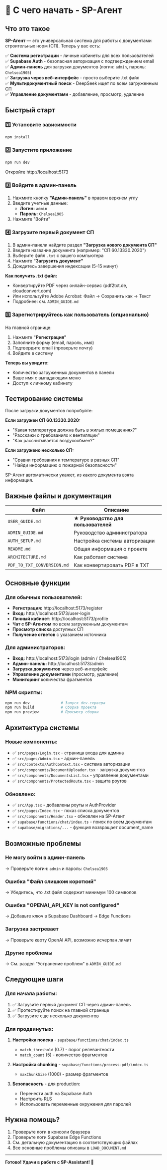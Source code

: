 # 🚀 С чего начать - SP-Агент

## Что это такое

**SP-Агент** — это универсальная система для работы с документами строительных норм (СП). Теперь у вас есть:

✅ **Система регистрации** - личные кабинеты для всех пользователей  
✅ **Supabase Auth** - безопасная авторизация с подтверждением email  
✅ **Админ-панель** для загрузки документов (логин: `admin`, пароль: `Chelsea1905`)  
✅ **Загрузка через веб-интерфейс** - просто выберите .txt файл  
✅ **Мультидокументный поиск** - DeepSeek ищет по всем загруженным СП  
✅ **Управление документами** - добавление, просмотр, удаление

## Быстрый старт

### 1️⃣ Установите зависимости

```bash
npm install
```

### 2️⃣ Запустите приложение

```bash
npm run dev
```

Откройте http://localhost:5173

### 3️⃣ Войдите в админ-панель

1. Нажмите кнопку **"Админ-панель"** в правом верхнем углу
2. Введите учетные данные:
   - **Логин:** `admin`
   - **Пароль:** `Chelsea1905`
3. Нажмите "Войти"

### 4️⃣ Загрузите первый документ СП

1. В админ-панели найдите раздел **"Загрузка нового документа СП"**
2. Введите название документа (например: "СП 60.13330.2020")
3. Выберите файл `.txt` с вашего компьютера
4. Нажмите **"Загрузить документ"**
5. Дождитесь завершения индексации (5-15 минут)

**Как получить .txt файл:**
- Конвертируйте PDF через онлайн-сервис (pdf2txt.de, cloudconvert.com)
- Или используйте Adobe Acrobat: Файл → Сохранить как → Текст
- Подробнее: см. `ADMIN_GUIDE.md`

### 5️⃣ Зарегистрируйтесь как пользователь (опционально)

На главной странице:
1. Нажмите **"Регистрация"**
2. Заполните форму (email, пароль, имя)
3. Подтвердите email (проверьте почту)
4. Войдите в систему

**Теперь вы увидите:**
- Количество загруженных документов в панели
- Ваше имя с выпадающим меню
- Доступ к личному кабинету

## Тестирование системы

После загрузки документов попробуйте:

**Если загружен СП 60.13330.2020:**
- "Какая температура должна быть в жилых помещениях?"
- "Расскажи о требованиях к вентиляции"
- "Как рассчитывается воздухообмен?"

**Если загружено несколько СП:**
- "Сравни требования к температуре в разных СП"
- "Найди информацию о пожарной безопасности"

SP-Агент автоматически укажет, из какого документа взята информация.

## Важные файлы и документация

| Файл | Описание |
|------|----------|
| `USER_GUIDE.md` | **★ Руководство для пользователей** |
| `ADMIN_GUIDE.md` | Руководство администратора |
| `AUTH_SETUP.md` | Настройка системы авторизации |
| `README.md` | Общая информация о проекте |
| `ARCHITECTURE.md` | Как работает система |
| `PDF_TO_TXT_CONVERSION.md` | Как конвертировать PDF в TXT |

## Основные функции

### Для обычных пользователей:
- **Регистрация:** http://localhost:5173/register
- **Вход:** http://localhost:5173/user-login
- **Личный кабинет:** http://localhost:5173/profile
- **Чат с SP-Агентом** по всем загруженным документам
- **Просмотр списка** доступных СП
- **Получение ответов** с указанием источника

### Для администраторов:
- **Вход:** http://localhost:5173/login (admin / Chelsea1905)
- **Админ-панель:** http://localhost:5173/admin
- **Загрузка документов** через веб-интерфейс
- **Управление документами** (просмотр, удаление)
- **Мониторинг** количества фрагментов

### NPM скрипты:

```bash
npm run dev              # Запуск dev-сервера
npm run build            # Сборка проекта
npm run preview          # Просмотр сборки
```

## Архитектура системы

### Новые компоненты:
- ✅ `src/pages/Login.tsx` - страница входа для админа
- ✅ `src/pages/Admin.tsx` - админ-панель
- ✅ `src/contexts/AuthContext.tsx` - система авторизации
- ✅ `src/components/DocumentUploader.tsx` - загрузка документов
- ✅ `src/components/DocumentsList.tsx` - управление документами
- ✅ `src/components/ProtectedRoute.tsx` - защита роутов

### Обновлено:
- ✅ `src/App.tsx` - добавлены роуты и AuthProvider
- ✅ `src/pages/Index.tsx` - показ списка документов
- ✅ `src/components/Header.tsx` - обновлен на SP-Агент
- ✅ `supabase/functions/chat/index.ts` - поиск по всем документам
- ✅ `supabase/migrations/...` - функция возвращает document_name

## Возможные проблемы

### Не могу войти в админ-панель
→ Проверьте логин: `admin` и пароль: `Chelsea1905`

### Ошибка "Файл слишком короткий"
→ Убедитесь, что .txt файл содержит минимум 100 символов

### Ошибка "OPENAI_API_KEY is not configured"
→ Добавьте ключ в Supabase Dashboard → Edge Functions

### Загрузка застревает
→ Проверьте квоту OpenAI API, возможно исчерпан лимит

### Другие проблемы
→ См. раздел "Устранение проблем" в `ADMIN_GUIDE.md`

## Следующие шаги

### Для начала работы:
1. ✅ Загрузите первый документ СП через админ-панель
2. ✅ Протестируйте поиск на главной странице
3. ✅ Загрузите еще несколько документов

### Для продвинутых:
1. **Настройка поиска** - `supabase/functions/chat/index.ts`
   - `match_threshold` (0.7) - порог релевантности
   - `match_count` (5) - количество фрагментов

2. **Настройка chunking** - `supabase/functions/process-pdf/index.ts`
   - `maxChunkSize` (1000) - размер фрагментов

3. **Безопасность** - для production:
   - Перенести auth на Supabase Auth
   - Настроить RLS
   - Использовать переменные окружения для паролей

## Нужна помощь?

1. Проверьте логи в консоли браузера
2. Проверьте логи Supabase Edge Functions
3. См. детальную документацию в соответствующих файлах
4. Все основные проблемы описаны в `LOAD_DOCUMENT.md`

---

**Готово! Удачи в работе с SP-Assistant! 🎉**

